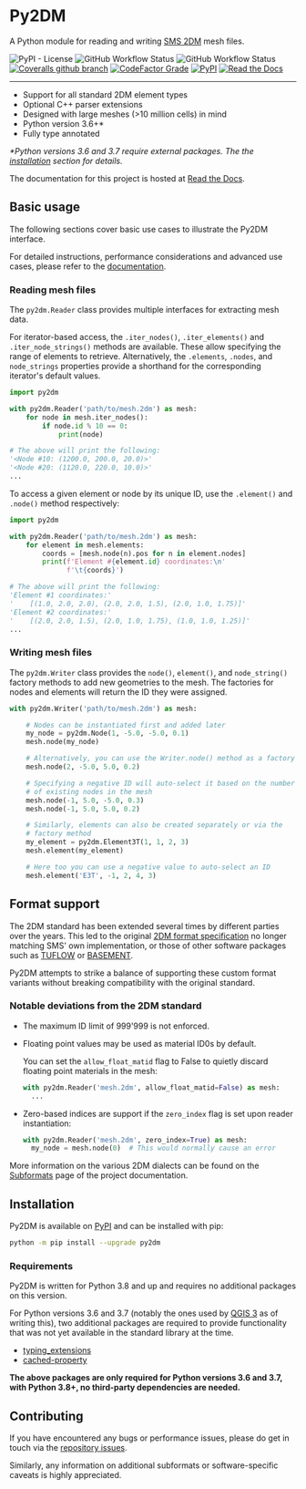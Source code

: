 # Py2DM

A Python module for reading and writing [SMS 2DM](https://www.xmswiki.com/wiki/SMS:2D_Mesh_Files_*.2dm) mesh files.

![PyPI - License](https://img.shields.io/pypi/l/py2dm)
![GitHub Workflow Status](https://img.shields.io/github/workflow/status/leonhard-s/py2dm/Run%20Python%20unit%20tests?label=tests)
![GitHub Workflow Status](https://img.shields.io/github/workflow/status/leonhard-s/py2dm/Upload%20Python%20Package)
[![Coveralls github branch](https://img.shields.io/coveralls/github/leonhard-s/Py2DM/master)](https://coveralls.io/github/leonhard-s/Py2DM)
[![CodeFactor Grade](https://img.shields.io/codefactor/grade/github/leonhard-s/py2dm)](https://www.codefactor.io/repository/github/leonhard-s/py2dm)
[![PyPI](https://img.shields.io/pypi/v/py2dm)](https://pypi.org/project/py2dm/)
[![Read the Docs](https://img.shields.io/readthedocs/py2dm)](https://py2dm.readthedocs.io/en/latest/)

***

- Support for all standard 2DM element types
- Optional C++ parser extensions
- Designed with large meshes (>10 million cells) in mind
- Python version 3.6+\*
- Fully type annotated

*\*Python versions 3.6 and 3.7 require external packages. The the [installation](#installation) section for details.*

The documentation for this project is hosted at [Read the Docs](https://py2dm.readthedocs.io/en/latest/).

## Basic usage

The following sections cover basic use cases to illustrate the Py2DM interface.

For detailed instructions, performance considerations and advanced use cases, please refer to the [documentation](https://py2dm.readthedocs.io/en/latest/).

### Reading mesh files

The `py2dm.Reader` class provides multiple interfaces for extracting mesh data.

For iterator-based access, the `.iter_nodes()`, `.iter_elements()` and `.iter_node_strings()` methods are available. These allow specifying the range of elements to retrieve. Alternatively, the `.elements`, `.nodes`, and `node_strings` properties provide a shorthand for the corresponding iterator's default values.

```py
import py2dm

with py2dm.Reader('path/to/mesh.2dm') as mesh:
    for node in mesh.iter_nodes():
        if node.id % 10 == 0:
            print(node)

# The above will print the following:
'<Node #10: (1200.0, 200.0, 20.0)>'
'<Node #20: (1120.0, 220.0, 10.0)>'
...
```

To access a given element or node by its unique ID, use the `.element()` and `.node()` method respectively:

```py
import py2dm

with py2dm.Reader('path/to/mesh.2dm') as mesh:
    for element in mesh.elements:
        coords = [mesh.node(n).pos for n in element.nodes]
        print(f'Element #{element.id} coordinates:\n'
              f'\t{coords}')

# The above will print the following:
'Element #1 coordinates:'
'    [(1.0, 2.0, 2.0), (2.0, 2.0, 1.5), (2.0, 1.0, 1.75)]'
'Element #2 coordinates:'
'    [(2.0, 2.0, 1.5), (2.0, 1.0, 1.75), (1.0, 1.0, 1.25)]'
...
```

### Writing mesh files

The `py2dm.Writer` class provides the `node()`, `element()`, and `node_string()` factory methods to add new geometries to the mesh. The factories for nodes and elements will return the ID they were assigned.

```py
with py2dm.Writer('path/to/mesh.2dm') as mesh:

    # Nodes can be instantiated first and added later
    my_node = py2dm.Node(1, -5.0, -5.0, 0.1)
    mesh.node(my_node)

    # Alternatively, you can use the Writer.node() method as a factory
    mesh.node(2, -5.0, 5.0, 0.2)

    # Specifying a negative ID will auto-select it based on the number
    # of existing nodes in the mesh
    mesh.node(-1, 5.0, -5.0, 0.3)
    mesh.node(-1, 5.0, 5.0, 0.2)

    # Similarly, elements can also be created separately or via the
    # factory method
    my_element = py2dm.Element3T(1, 1, 2, 3)
    mesh.element(my_element)

    # Here too you can use a negative value to auto-select an ID
    mesh.element('E3T', -1, 2, 4, 3)
```

## Format support

The 2DM standard has been extended several times by different parties over the years. This led to the original [2DM format specification](https://www.xmswiki.com/wiki/SMS:2D_Mesh_Files_*.2dm) no longer matching SMS' own implementation, or those of other software packages such as [TUFLOW](https://tuflow.com/products/tuflow/) or [BASEMENT](https://basement.ethz.ch/).

Py2DM attempts to strike a balance of supporting these custom format variants without breaking compatibility with the original standard.

### Notable deviations from the 2DM standard

- The maximum ID limit of 999'999 is not enforced.

- Floating point values may be used as material ID0s by default.

  You can set the `allow_float_matid` flag to False to quietly discard floating point materials in the mesh:

  ```py
  with py2dm.Reader('mesh.2dm', allow_float_matid=False) as mesh:
    ...
  ```

- Zero-based indices are support if the `zero_index` flag is set upon reader instantiation:

  ```py
  with py2dm.Reader('mesh.2dm', zero_index=True) as mesh:
    my_node = mesh.node(0)  # This would normally cause an error
  ```

More information on the various 2DM dialects can be found on the [Subformats](https://py2dm.readthedocs.io/en/latest/subformats.html) page of the project documentation.

## Installation

Py2DM is available on [PyPI](https://pypi.org/project/py2dm) and can be installed with pip:

```sh
python -m pip install --upgrade py2dm
```

### Requirements

Py2DM is written for Python 3.8 and up and requires no additional packages on this version.

For Python versions 3.6 and 3.7 (notably the ones used by [QGIS 3](https://qgis.org/) as of writing this), two additional packages are required to provide functionality that was not yet available in the standard library at the time.

- [typing_extensions](https://pypi.org/project/typing-extensions/)
- [cached-property](https://pypi.org/project/cached-property/)

**The above packages are only required for Python versions 3.6 and 3.7, with Python 3.8+, no third-party dependencies are needed.**

## Contributing

If you have encountered any bugs or performance issues, please do get in touch via the [repository issues](https://github.com/leonhard-s/auraxium/issues).

Similarly, any information on additional subformats or software-specific caveats is highly appreciated.
